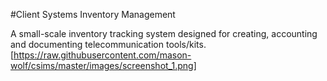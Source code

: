 #Client Systems Inventory Management

A small-scale inventory tracking system designed for creating, accounting and documenting telecommunication tools/kits.
[https://raw.githubusercontent.com/mason-wolf/csims/master/images/screenshot_1.png]
